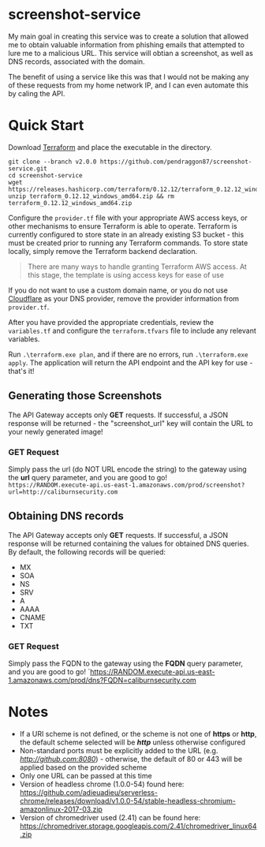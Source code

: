 # screenshot-service

My main goal in creating this service was to create a solution that allowed me to obtain valuable information from phishing emails that attempted to lure me to a malicious URL. This service will obtian a screenshot, as well as DNS records, associated with the domain.

The benefit of using a service like this was that I would not be making any of these requests from my home network IP, and I can even automate this by caling the API.

# Quick Start
Download [Terraform](https://www.terraform.io/downloads.html) and place the executable in the directory.  
```
git clone --branch v2.0.0 https://github.com/pendraggon87/screenshot-service.git
cd screenshot-service  
wget https://releases.hashicorp.com/terraform/0.12.12/terraform_0.12.12_windows_amd64.zip
unzip terraform_0.12.12_windows_amd64.zip && rm terraform_0.12.12_windows_amd64.zip
```

Configure the `provider.tf` file with your appropriate AWS access keys, or other mechanisms to ensure Terraform is able to operate. Terraform is currently configured to store state in an already existing S3 bucket - this must be created prior to running any Terraform commands. To store state locally, simply remove the Terraform backend declaration.
> There are many ways to handle granting Terraform AWS access. At this stage, the template is using access keys for ease of use

If you do not want to use a custom domain name, or you do not use [Cloudflare](https://cloudflare.com) as your DNS provider, remove the provider information from `provider.tf`.

After you have provided the appropriate credentials, review the `variables.tf` and configure the `terraform.tfvars` file to include any relevant variables.

Run `.\terraform.exe plan`, and if there are no errors, run `.\terraform.exe apply`.  The application will return the API endpoint and the API key for use - that's it!

## Generating those Screenshots
The API Gateway accepts only **GET** requests. If successful, a JSON response will be returned - the "screenshot_url" key will contain the URL to your newly generated image!
### GET Request
Simply pass the url (do NOT URL encode the string) to the gateway using the **url** query parameter, and you are good to go!  
`https://RANDOM.execute-api.us-east-1.amazonaws.com/prod/screenshot?url=http://caliburnsecurity.com`

## Obtaining DNS records
The API Gateway accepts only **GET** requests.  If successful, a JSON response will be returned containing the values for obtained DNS queries. By default, the following records will be queried:
* MX
* SOA
* NS
* SRV
* A
* AAAA
* CNAME
* TXT
### GET Request
Simply pass the FQDN to the gateway using the **FQDN** query parameter, and you are good to go!
`https://RANDOM.execute-api.us-east-1.amazonaws.com/prod/dns?FQDN=caliburnsecurity.com

# Notes
* If a URI scheme is not defined, or the scheme is not one of **https** or **http**, the default scheme selected will be ***http*** unless otherwise configured
* Non-standard ports must be explicitly added to the URL (e.g. *http://github.com:8080*) - otherwise, the default of 80 or 443 will be applied based on the provided scheme
* Only one URL can be passed at this time
* Version of headless chrome (1.0.0-54) found here: https://github.com/adieuadieu/serverless-chrome/releases/download/v1.0.0-54/stable-headless-chromium-amazonlinux-2017-03.zip
* Version of chromedriver used (2.41) can be found here: https://chromedriver.storage.googleapis.com/2.41/chromedriver_linux64.zip